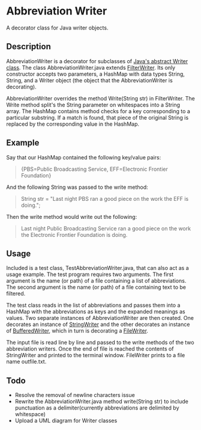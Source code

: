 Abbreviation Writer
===================

A decorator class for Java writer objects.

## Description
AbbreviationWriter is a decorator for subclasses of [Java's abstract Writer class](http://docs.oracle.com/javase/7/docs/api/java/io/Writer.html). The class AbbreviationWriter.java extends [FilterWriter](http://docs.oracle.com/javase/7/docs/api/java/io/FilterWriter.html). Its only constructor accepts two parameters, a HashMap with data types String, String, and a Writer object (the object that the AbbreviationWriter is decorating).

AbbreviationWriter overrides the method Write(String str) in FilterWriter. The Write method split's the String parameter on whitespaces into a String array. The HashMap contains method checks for a key corresponding to a particular substring. If a match is found, that piece of the original String is replaced by the corresponding value in the HashMap. 

## Example

Say that our HashMap contained the following key/value pairs:
>{PBS=Public Broadcasting Service,
>EFF=Electronic Frontier Foundation}

And the following String was passed to the write method:
>String str = "Last night PBS ran a good piece on the work the EFF is doing.";

Then the write method would write out the following:
>Last night Public Broadcasting Service ran a good piece on the work the Electronic Frontier Foundation is doing.

## Usage
Included is a test class, TestAbbreviationWriter.java, that can also act as a usage example. The test program requires two arguments. The first argument is the name (or path) of a file containing a list of abbreviations. The second argument is the name (or path) of a file containing text to be filtered. 

The test class reads in the list of abbreviations and passes them into a HashMap with the abbreviations as keys and the expanded meanings as values. Two separate instances of AbbreviationWriter are then created. One decorates an instance of [StringWriter](http://docs.oracle.com/javase/7/docs/api/java/io/StringWriter.html) and the other decorates an instance of [BufferedWriter](http://docs.oracle.com/javase/7/docs/api/java/io/BufferedWriter.html), which in turn is decorating a [FileWriter](http://docs.oracle.com/javase/7/docs/api/java/io/FileWriter.html). 

The input file is read line by line and passed to the write methods of the two abbreviation writers. Once the end of file is reached the contents of StringWriter and printed to the terminal window. FileWriter prints to a file name outfile.txt.

## Todo
- Resolve the removal of newline characters issue
- Rewrite the AbbreviationWriter.java method write(String str) to include punctuation as a delimiter(currently abbreviations are delimited by whitespace)
- Upload a UML diagram for Writer classes
